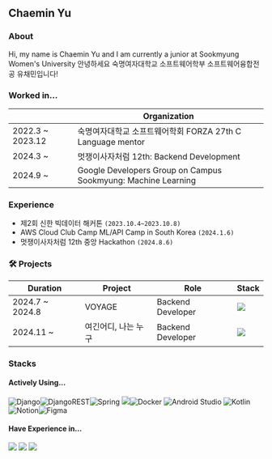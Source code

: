 ## Chaemin Yu

### About
Hi, my name is Chaemin Yu and I am currently a junior at Sookmyung Women's University
안녕하세요 숙명여자대학교 소프트웨어학부 소프트웨어융합전공 유채민입니다!

### Worked in...
|                     |                           Organization                        |
| ------------------- | ------------------------------------------------------------- |
|2022.3 ~ 2023.12     | 숙명여자대학교 소프트웨어학회 FORZA 27th C Language mentor            |
|2024.3 ~             | 멋쟁이사자처럼 12th: Backend Development                          |
|2024.9 ~             | Google Developers Group on Campus Sookmyung: Machine Learning |

### Experience
- 제2회 신한 빅데이터 해커톤 ```(2023.10.4~2023.10.8)```
- AWS Cloud Club Camp ML/API Camp in South Korea ```(2024.1.6)```
- 멋쟁이사자처럼 12th 중앙 Hackathon ```(2024.8.6)```

### 🛠️ Projects

|   Duration    | Project    |  Role | Stack|
| ------------- | ------------- | ---- | ---- |
| 2024.7 ~ 2024.8  | VOYAGE  | Backend Developer | <img src="https://img.shields.io/badge/django-092E20?style=for-the-badge&logo=django&logoColor=white"> |
| 2024.11 ~ | 여긴어디, 나는 누구 | Backend Developer | <img src="https://img.shields.io/badge/springboot-6DB33F?style=for-the-badge&logo=springboot&logoColor=white"> |

### Stacks

#### Actively Using...
![Django](https://img.shields.io/badge/django-%23092E20.svg?style=for-the-badge&logo=django&logoColor=white)![DjangoREST](https://img.shields.io/badge/DJANGO-REST-ff1709?style=for-the-badge&logo=django&logoColor=white&color=ff1709&labelColor=gray)![Spring](https://img.shields.io/badge/spring-%236DB33F.svg?style=for-the-badge&logo=spring&logoColor=white)
<img src="https://img.shields.io/badge/amazonaws-232F3E?style=for-the-badge&logo=amazonaws&logoColor=white">![Docker](https://img.shields.io/badge/docker-%230db7ed.svg?style=for-the-badge&logo=docker&logoColor=white)
![Android Studio](https://img.shields.io/badge/android%20studio-346ac1?style=for-the-badge&logo=android%20studio&logoColor=white)	![Kotlin](https://img.shields.io/badge/kotlin-%237F52FF.svg?style=for-the-badge&logo=kotlin&logoColor=white)
![Notion](https://img.shields.io/badge/Notion-%23000000.svg?style=for-the-badge&logo=notion&logoColor=white)![Figma](https://img.shields.io/badge/figma-%23F24E1E.svg?style=for-the-badge&logo=figma&logoColor=white)

#### Have Experience in...
<img src="https://img.shields.io/badge/HTML-e34c26?style=flat&logo=html5&logoColor=white"> <img src="https://img.shields.io/badge/CSS-563d7c?&style=flat&logo=css3&logoColor=white"> <img src="https://img.shields.io/badge/JavaScript-323330?style=flat&logo=javascript&logoColor=F7DF1E">

<!--
**chaeminyu/chaeminyu** is a ✨ _special_ ✨ repository because its `README.md` (this file) appears on your GitHub profile.

Here are some ideas to get you started:

- 🔭 I’m currently working on ...
- 🌱 I’m currently learning ...
- 👯 I’m looking to collaborate on ...
- 🤔 I’m looking for help with ...
- 💬 Ask me about ...
- 📫 How to reach me: ...
- 😄 Pronouns: ...
- ⚡ Fun fact: ...
-->
